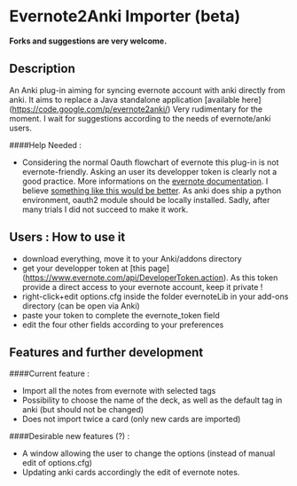# Evernote2Anki Importer (beta)
**Forks and suggestions are very welcome.**

## Description
An Anki plug-in aiming for syncing evernote account with anki directly from anki. It aims to replace a Java standalone application [available here] (https://code.google.com/p/evernote2anki/)
Very rudimentary for the moment. I wait for suggestions according to the needs of evernote/anki users.

####Help Needed :
- Considering the normal Oauth flowchart of evernote this plug-in is not evernote-friendly. Asking an user its developper token is clearly not a good practice.
More informations on the [evernote documentation](https://dev.evernote.com/doc/articles/authentication.php). I believe [something like this would be better](https://gist.github.com/inkedmn/5041037).
As anki does ship a python environment, oauth2 module should be locally installed. Sadly, after many trials I did not succeed to make it work.

## Users : How to use it
- download everything, move it to your Anki/addons directory
- get your developper token at [this page] (https://www.evernote.com/api/DeveloperToken.action). As this token provide a direct access to your evernote account, keep it private !
- right-click+edit options.cfg inside the folder evernoteLib  in your add-ons directory (can be open via Anki)
- paste your token to complete the evernote_token field
- edit the four other fields according to your preferences

## Features and further development
####Current feature :
- Import all the notes from evernote with selected tags
- Possibility to choose the name of the deck, as well as the default tag in anki (but should not be changed)
- Does not import twice a card (only new cards are imported)

####Desirable new features (?) :
- A window allowing the user to change the options (instead of manual edit of options.cfg)
- Updating anki cards accordingly the edit of evernote notes.




